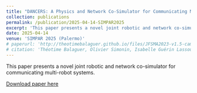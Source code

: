 ```yaml
---
title: "DANCERS: A Physics and Network Co-Simulator for Communicating Multi-Robot Systems"
collection: publications
permalink: /publication/2025-04-14-SIMPAR2025
excerpt: 'This paper presents a novel joint robotic and network co-simulator for communicating multi-robot systems.'
date: 2025-04-14
venue: 'SIMPAR 2025 (Palermo)'
# paperurl: 'http://theotimebalaguer.github.io/files/JFSMA2023-v1.5-camera-ready.pdf'
# citation: 'Théotime Balaguer, Olivier Simonin, Isabelle Guérin Lassous, Isabelle Fantoni. Etat de l’art sur la co-simulation robotique et réseau des systèmes multi-robots. 31èmes Journées Francophones des Systèmes Multi-Agents (JFSM 2023), Jul 2023, Strasbourg, France. ⟨hal-04105508⟩'
---
```


This paper presents a novel joint robotic and network co-simulator for communicating multi-robot systems.

[Download paper here](https://theotimebalaguer.github.io/files/BALAGUER_simpar_2025_v2.pdf)

<!-- Recommended citation: Théotime Balaguer, Olivier Simonin, Isabelle Guérin Lassous, Isabelle Fantoni. Etat de l’art sur la co-simulation robotique et réseau des systèmes multi-robots. 31èmes Journées Francophones des Systèmes Multi-Agents (JFSM 2023), Jul 2023, Strasbourg, France. ⟨hal-04105508⟩ -->